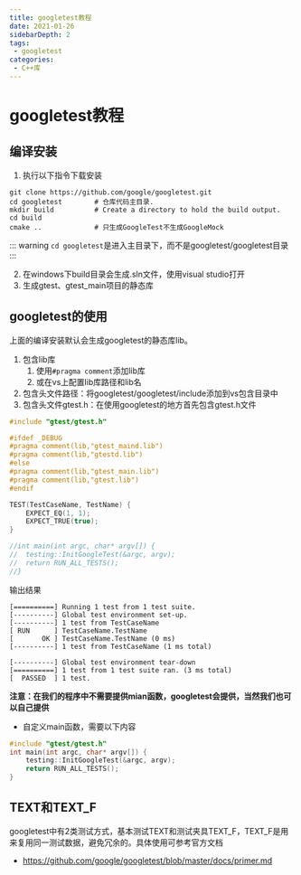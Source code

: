 ```yaml
---
title: googletest教程
date: 2021-01-26
sidebarDepth: 2
tags:
 - googletest
categories:
 - C++库
---
```

# googletest教程
## 编译安装
1. 执行以下指令下载安装
```shell
git clone https://github.com/google/googletest.git
cd googletest        # 仓库代码主目录.
mkdir build          # Create a directory to hold the build output.
cd build
cmake ..             # 只生成GoogleTest不生成GoogleMock
```
::: warning
`cd googletest`是进入主目录下，而不是googletest/googletest目录
:::

2. 在windows下build目录会生成.sln文件，使用visual studio打开
3. 生成gtest、gtest_main项目的静态库
## googletest的使用
上面的编译安装默认会生成googletest的静态库lib。
1. 包含lib库
   1. 使用`#pragma comment`添加lib库
   2. 或在vs上配置lib库路径和lib名
2. 包含头文件路径：将googletest/googletest/include添加到vs包含目录中
3. 包含头文件gtest.h：在使用googletest的地方首先包含gtest.h文件
```cpp
#include "gtest/gtest.h"

#ifdef _DEBUG
#pragma comment(lib,"gtest_maind.lib")
#pragma comment(lib,"gtestd.lib")
#else
#pragma comment(lib,"gtest_main.lib")
#pragma comment(lib,"gtest.lib")
#endif

TEST(TestCaseName, TestName) {
	EXPECT_EQ(1, 1);
	EXPECT_TRUE(true);
}

//int main(int argc, char* argv[]) {
//	testing::InitGoogleTest(&argc, argv);
//	return RUN_ALL_TESTS();
//}
```
输出结果
```
[==========] Running 1 test from 1 test suite.
[----------] Global test environment set-up.
[----------] 1 test from TestCaseName
[ RUN      ] TestCaseName.TestName
[       OK ] TestCaseName.TestName (0 ms)
[----------] 1 test from TestCaseName (1 ms total)

[----------] Global test environment tear-down
[==========] 1 test from 1 test suite ran. (3 ms total)
[  PASSED  ] 1 test.
```
**注意：在我们的程序中不需要提供mian函数，googletest会提供，当然我们也可以自己提供**
- 自定义main函数，需要以下内容
```cpp
#include "gtest/gtest.h"
int main(int argc, char* argv[]) {
	testing::InitGoogleTest(&argc, argv);
	return RUN_ALL_TESTS();
}
```
## TEXT和TEXT_F
googletest中有2类测试方式，基本测试TEXT和测试夹具TEXT_F，TEXT_F是用来复用同一测试数据，避免冗余的。具体使用可参考官方文档 
- https://github.com/google/googletest/blob/master/docs/primer.md
